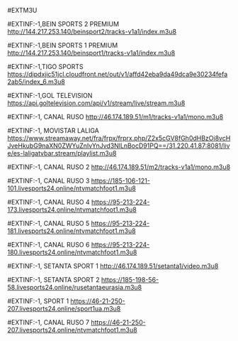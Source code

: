 #EXTM3U

#EXTINF:-1,BEIN SPORTS 2 PREMIUM 
http://144.217.253.140/beinsport2/tracks-v1a1/index.m3u8

#EXTINF:-1,BEIN SPORTS 1 PREMIUM 
http://144.217.253.140/beinsport1/tracks-v1a1/index.m3u8

#EXTINF:-1,TIGO SPORTS 
https://dipdxjic51jcl.cloudfront.net/out/v1/affd42eba9da49dca9e30234fefa2ab5/index_6.m3u8

#EXTINF:-1,GOL TELEVISION
https://api.goltelevision.com/api/v1/stream/live/stream.m3u8

#EXTINF:-1, CANAL RUSO 
http://46.174.189.51/m1/tracks-v1a1/mono.m3u8

#EXTINF:-1, MOVISTAR LALIGA
https://www.streamaway.net/fra/frpx/frprx.php/Z2x5cGV8fGh0dHBzOi8vcHJveHkubG9naXN0ZWYuZnIvYnJvd3NlLnBocD91PQ==/31.220.41.87:8081/live/es-laligatvbar.stream/playlist.m3u8

#EXTINF:-1, CANAL RUSO 2
http://46.174.189.51/m2/tracks-v1a1/mono.m3u8

#EXTINF:-1, CANAL RUSO 3
https://185-106-121-101.livesports24.online/ntvmatchfoot1.m3u8

#EXTINF:-1, CANAL RUSO 4
https://95-213-224-173.livesports24.online/ntvmatchfoot1.m3u8

#EXTINF:-1, CANAL RUSO 5
https://95-213-224-181.livesports24.online/ntvmatchfoot1.m3u8

#EXTINF:-1, CANAL RUSO 6
https://95-213-224-180.livesports24.online/ntvmatchfoot1.m3u8

#EXTINF:-1, SETANTA SPORT 1
http://46.174.189.51/setanta1/video.m3u8

#EXTINF:-1, SETANTA SPORT 2
https://185-198-56-58.livesports24.online/rusetantaeurasia.m3u8

#EXTINF:-1, SPORT 1
https://46-21-250-207.livesports24.online/sport1ua.m3u8

#EXTINF:-1, CANAL RUSO 7
https://46-21-250-207.livesports24.online/ntvmatchfoot1.m3u8
